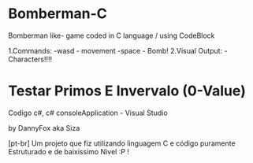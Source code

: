 # Bomberman-C
Bomberman like- game coded in C language / using CodeBlock

1.Commands:
-wasd - movement
-space - Bomb!
2.Visual Output:
-Characters!!!!

# Testar Primos E Invervalo (0-Value)
Codigo c#, c# consoleApplication - Visual Studio 

by DannyFox aka Siza

[pt-br] Um projeto que fiz utilizando linguagem C e código puramente Estruturado e de baixissimo Nivel :P !

